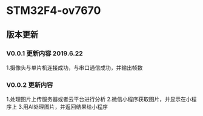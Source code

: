 # STM32F4-ov7670


## 版本更新

### V0.0.1   更新内容 2019.6.22
    
1.摄像头与单片机连接成功，与串口通信成功，并输出帧数
 
### V0.0.2   更新内容

1.处理图片上传服务器或者云平台进行分析
2.微信小程序获取图片，并显示在小程序上
3.用AI处理图片，并返回结果给小程序
